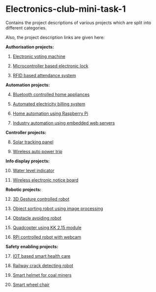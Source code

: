 # Electronics-club-mini-task-1
Contains the project descriptions of various projects which are split into different categories.

Also, the project description links are given here:

__Authorisation projects:__

1. [Electronic voting machine](https://github.com/Ruban-VP/Electronics-club-mini-task-1/blob/master/Authorisation%20projects/Electronic%20voting%20machine.md)

2. [Microcontroller based electronic lock](https://github.com/Ruban-VP/Electronics-club-mini-task-1/blob/master/Authorisation%20projects/Microcontroller%20based%20electronic%20lock.md)

3. [RFID based attendance system](https://github.com/Ruban-VP/Electronics-club-mini-task-1/blob/master/Authorisation%20projects/RFID%20based%20attendance%20system.md)

__Automation projects:__

4. [Bluetooth controlled home appliances](https://github.com/Ruban-VP/Electronics-club-mini-task-1/blob/master/Automation%20projects/%20Bluetooth%20controlled%20home%20appliances.md)

5. [Automated electricity billing system](https://github.com/Ruban-VP/Electronics-club-mini-task-1/blob/master/Automation%20projects/Automated%20electricity%20billing%20system.md)

6. [Home automation using Raspberry Pi](https://github.com/Ruban-VP/Electronics-club-mini-task-1/blob/master/Automation%20projects/Home%20automation%20using%20Raspberry%20Pi.md)

7. [Industry automation using embedded web servers](https://github.com/Ruban-VP/Electronics-club-mini-task-1/blob/master/Automation%20projects/Industry%20automation%20using%20embedded%20web%20servers.md)

__Controller projects:__

8. [Solar tracking panel](https://github.com/Ruban-VP/Electronics-club-mini-task-1/blob/master/Controller%20projects/Solar%20tracking%20panel.md)

9. [Wireless auto power trip](https://github.com/Ruban-VP/Electronics-club-mini-task-1/blob/master/Controller%20projects/Wireless%20auto%20power%20trip.md)

__Info display projects:__

10. [Water level indicator](https://github.com/Ruban-VP/Electronics-club-mini-task-1/blob/master/Info%20display%20projects/Water%20level%20indicator.docx)

11. [Wireless electronic notice board](https://github.com/Ruban-VP/Electronics-club-mini-task-1/blob/master/Info%20display%20projects/Wireless%20electronic%20notice%20board.md)

__Robotic projects:__

12. [3D Gesture controlled robot](https://github.com/Ruban-VP/Electronics-club-mini-task-1/blob/master/Robotic%20projects/3D%20Gesture%20controlled%20robot.md)

13. [Object sorting robot using image processing](https://github.com/Ruban-VP/Electronics-club-mini-task-1/blob/master/Robotic%20projects/Object%20sorting%20robot%20using%20image%20processing.md)

14. [Obstacle avoiding robot](https://github.com/Ruban-VP/Electronics-club-mini-task-1/blob/master/Robotic%20projects/Obstacle%20avoiding%20robot.md)

15. [Quadcopter using KK 2.15 module](https://github.com/Ruban-VP/Electronics-club-mini-task-1/blob/master/Robotic%20projects/Quadcopter%20using%20KK%202.15%20module.md)

16. [RPi controlled robot with webcam](https://github.com/Ruban-VP/Electronics-club-mini-task-1/blob/master/Robotic%20projects/RPi%20controlled%20robot%20with%20webcam.md)

__Safety enabling projects:__

17. [IOT based smart health care](https://github.com/Ruban-VP/Electronics-club-mini-task-1/blob/master/Safety%20enabling%20projects/IOT%20based%20smart%20health%20care.md)

18. [Railway crack detecting robot](https://github.com/Ruban-VP/Electronics-club-mini-task-1/blob/master/Safety%20enabling%20projects/Railway%20crack%20detecting%20robot.md)

19. [Smart helmet for coal miners](https://github.com/Ruban-VP/Electronics-club-mini-task-1/blob/master/Safety%20enabling%20projects/Smart%20helmet%20for%20coal%20miners.md)

20. [Smart wheel chair](https://github.com/Ruban-VP/Electronics-club-mini-task-1/blob/master/Safety%20enabling%20projects/Smart%20wheel%20chair.md)

